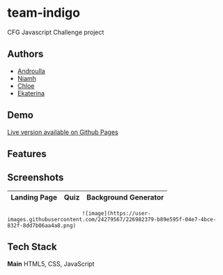 # team-indigo


CFG Javascript Challenge project


## Authors

- [Androulla](https://github.com/n1ght0wl)
- [Niamh](https://github.com/NiamhBrown)
- [Chloe]()
- [Ekaterina]()

## Demo

[Live version available on Github Pages](https://n1ght0wl.github.io/team-indigo/)


## Features

## Screenshots

Landing Page               |  Quiz                      |  Background Generator
:-------------------------:|:-------------------------: |:-------------------------: |
                            ![image](https://user-images.githubusercontent.com/24279567/226982379-b89e595f-04e7-4bce-832f-8dd7b06aa4a8.png)

## Tech Stack

**Main** HTML5, CSS, JavaScript

